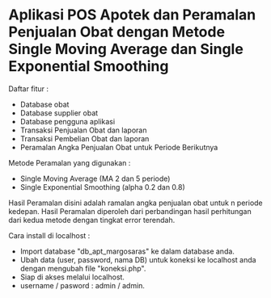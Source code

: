 # Aplikasi POS Apotek dan Peramalan Penjualan Obat dengan Metode Single Moving Average dan Single Exponential Smoothing
Daftar fitur :
- Database obat
- Database supplier obat
- Database pengguna aplikasi
- Transaksi Penjualan Obat dan laporan
- Transaksi Pembelian Obat dan laporan
- Peramalan Angka Penjualan Obat untuk Periode Berikutnya

Metode Peramalan yang digunakan :
- Single Moving Average (MA 2 dan 5 periode)
- Single Exponential Smoothing (alpha 0.2 dan 0.8)

Hasil Peramalan disini adalah ramalan angka penjualan obat untuk n periode kedepan.
Hasil Peramalan diperoleh dari perbandingan hasil perhitungan dari kedua metode dengan tingkat error terendah.

Cara install di localhost :
- Import database "db_apt_margosaras" ke dalam database anda.
- Ubah data (user, password, nama DB) untuk koneksi ke localhost anda dengan mengubah file "koneksi.php".
- Siap di akses melalui localhost.
- username / pasword : admin / admin.
